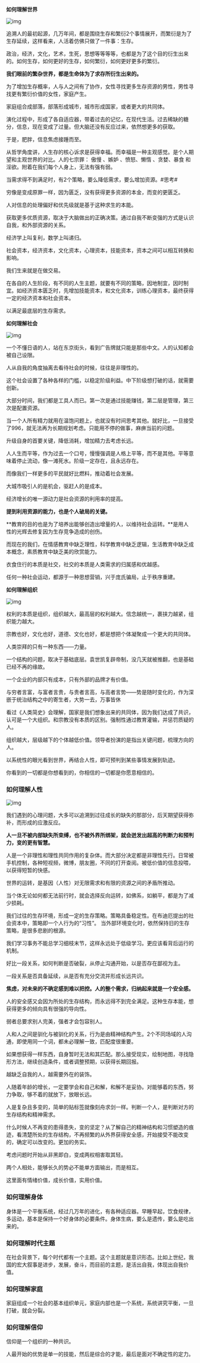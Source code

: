 **如何理解世界**

![img](https://pic2.zhimg.com/v2-1f319b481ed973b9db4f3069268e40d9_b.png)

追溯人的最初起源，几万年间，都是围绕生存和繁衍2个事情展开，而繁衍是为了生存延续，这样看来，人活着仿佛只做了一件事：生存。

政治，经济，文化，艺术，生死，思想等等等等，也都是为了这个目的衍生出来的。如何生存，如何更好的生存，如何繁衍，如何更好更多的繁衍。

**我们眼前的繁杂世界，都是生命体为了求存所衍生出来的。**

为了增加生存概率，人与人之间有了协作，女性寻找更多生存资源的男性，男性寻找更有繁衍价值的女性，家庭产生。

家庭组合成部落，部落形成城市，城市形成国家，或者更大的共同体。

演化过程中，形成了各自适应器，带着过去的记忆，在现代生活。过去稀缺的糖分，信息，现在变成了过量。但大脑还没有反应过来，依然想更多的获取。

于是，肥胖，信息焦虑接踵而至。

从哲学角度讲，人生存的核心诉求是获得幸福。而幸福是一种主观感觉。是个人期望和主观世界的对比。人的七宗罪：	傲慢	、嫉妒	、愤怒、懒惰	、贪婪、暴食	和淫欲。附着在我们每个人身上，无法有强有弱。

当需求得不到满足时，有2个策略，要么降低需求，要么增加资源。#思考# 

穷像是变成原罪一样，因为匮乏，没有获得更多资源的本金，而变的更匮乏。

人对信息的处理偏好和优先级就是基于这种求生的本能。

获取更多优质资源，取决于大脑做出的正确决策。通过自我不断变强的方式是认识自我，和外部资源的关系。

经济学上叫复利，数学上叫递归。

社会资本，经济资本，文化资本，心理资本，技能资本，资本之间可以相互转换和影响。

 我们生来就是在做交易。

 在各自的人生阶段，有不同的人生主题，就要有不同的策略，因地制宜，因时制宜。如经济资本匮乏时，先增加技能资本，和文化资本，训练心理资本，最终获得一定的经济资本和社会资本。

以满足最底层的生存需求。

**如何理解社会**

![img](https://pic2.zhimg.com/v2-b4d036566dd88ecbd6e44893232da121_b.png)

一个不懂日语的人，站在东京街头，看到广告牌就只能是那些中文。人的认知都会被自己设限。

人从自我的角度抽离去看待社会的时候，往往是非理性的。

 这个社会设置了各种各样的门槛，以稳定阶级利益。中下阶级想打破的话，就需要创新。

 大部分时间，我们都是工具人而已。第一次是通过技能赚钱，第二层是管理，第三次是配置资源。

 当一个人所有精力就用在温饱问题上，也就没有时间思考其他。就好比，一旦接受了996，就无法再为长期规划考虑。只能用不停的做事，麻痹当前的问题。

升级自身的首要关键，降低消耗，增加精力去考虑长远。

 人人生而平等，作为过去一个口号，慢慢强调是人格上平等，而不是其他。平等意味着停止流动，像一滩死水。阶级一定存在，且永远存在。

 而像我们一样更多的平民就好比燃料，推动着社会发展。

 大城市吸引人的是机会，驱赶人的是成本。

 经济增长的唯一源动力是社会资源的利用率的提高。

**提到利用资源的能力，也是个人破局的关键。**

**教育的目的也是为了培养出能够创造出增量的人，以维持社会运转。**是用人性的光辉去修复因为生存竞争造成的创伤。

 而现在的我们，在情感教育中缺乏理性，科学教育中缺乏逻辑，生活教育中缺乏成本概念，素质教育中缺乏美的欣赏能力。

 衣食住行的本质是社交，社交的本质是人类需求的归属感和优越感。

 任何一种社会运动，都源于一种思想营销，兴于庞氏骗局，止于秩序重建。

**如何理解组织**

![img](https://pic2.zhimg.com/v2-a3054a954c4e5d6fc0cc32e4c8175fc1_b.png)

权利的本质是组织，组织越大，最高层的权利越大。信念越统一，裹挟力越紧，组织能力越大。

宗教也好，文化也好，道德、文化也好，都是想把个体凝聚成一个更大的共同体。

人类崇拜的只有一种东西——力量。

一个结构的问题，取决于基础底层。袁世凯复辟帝制，没几天就被推翻，也是基础已经不再的缘故。

一个企业的内部只有成本，只有外部的品牌才有价值。

与穷者言富，与富者言贵，与贵者言高，与高者言势——势是随时变化的，作为深嵌于统治结构之中的寄生者，大势一去，万事皆休

看过《人类简史》会理解，国家是我们想象出来的共同体，因为我们达成了共识，认可是一个大组织。和宗教没有本质的区别。强制性通过教育灌输，并惩罚质疑的人。

组织越大，层级越下的个体越低价值。领导者扮演的是指出关键问题，梳理方向的人。

 以系统性的眼光看到世界，再结合人性，即可预判到某些事情发展到轨迹。

 你看到的一切都是你想看到的，你相信的一切都是你愿意相信的。

###  如何理解人性

![img](https://pic1.zhimg.com/v2-048e993785fb8071900f0a781a396528_b.png)

我们遇到的心理问题，大多可以追溯到过往成长的缺失的那部分，后天期望获得弥补，而形成的应激反应。

**人一旦不被内部缺失所束缚，也不被外界所绑架，就会迸发出超高的判断力和预判力，变的更有智慧。**

 人是一个非理性和理性共同作用的复杂体。而大部分决定都是非理性先行。日常被手机控制，各种短视频，微博，朋友圈，不同的打开查阅。被低价值的信息投喂，以获得短暂的快感。

 世界的运转，是基因（人性）对无限需求和有限的资源之间的矛盾所推动。

 当个体无论如何都无法前行时，就会选择反向运转，如佛系，如躺平，都是为了减少损耗。

 我们过往的生存环境，形成一定的生存策略。策略具备稳定性。在布迪厄提出的社会资本中，策略即一个人行为的“习性”。 当外部环境变化时，依然保持旧的生存策略，是很多悲剧的根源。

 我们学习事务不能总学习细枝末节，这样永远处于低级学习。更应该看背后运行的机制。

好比一段关系，如何判断是否破裂，从停止沟通开始，以是否存在鄙视为主。

一段关系是否具备延续，从是否有充分交流并形成长远共识。

**焦虑，对未来的不确定感到难以把控。人的整个需求，归纳起来就是一个安全感。**

 人的安全感又会因为所处的生存结构，而永远得不到完全满足。这种生存本能，想获得更多的倾向具有很强的导向性。

 弱者总要求别人完美，强者才会包容别人。

 人和人之间是驯化与被驯化的关系，行为是由精神结构产生。2个不同场域的人沟通，即使用同一个词，都未必理解一致，匹配度很重要。

如果想获得一样东西，自身暂时无法和其匹配。那么接受现实，绘制地图，寻找隐形方法，继续创造条件，或者调整预期，以获得长期回报。

 越缺乏自我的人，越需要外在的装饰。

 人随着年龄的增长，一定要学会和自己和解，和解不是妥协。对能够着的东西，努力争取，够不着的就放下，放眼长远。

 人是复杂且多变的，简单的贴标签就像刻舟求剑一样。判断一个人，是判断对方的生存结构和精神需求。

 什么时候人不再变的患得患失，变的坚定？从了解自己的精神结构和习惯塑造的痕迹，看清楚所处的生存结构，不再频繁的从外界获得安全感，开始接受不能改变的，确定可以改变的。更加的务实。

 考虑问题时开始从非黑即白，变成两权相害取其轻。

 两个人相处，能够长久的势必不能单方面输出，而是相互。

这里面有情绪价值，成长价值，实用价值。

### 如何理解身体

身体是一个平衡系统，经过几万年的进化，有各种适应器。早睡早起，饮食规律，多运动，基本是保持一个好身体的必要条件。身体生病，要么是遗传，要么是吃出来的。

### 如何理解时代主题

在社会背景下，每个时代都有一个主题。这个主题就是意识形态。比如上世纪，我国的宏大叙事是进步，发展，奋斗，而目前的主题，是活出自我，体现出自我价值。

### 如何理解家庭

家庭组成一个社会的基本组织单元，家庭内部也是一个系统，系统讲究平衡，一旦打破，就会分裂。

### 如何理解信仰

信仰是一个组织的一种共识。

人最开始的优势是单一的技能，然后是综合的才能，最后是面对不确定性的定力。